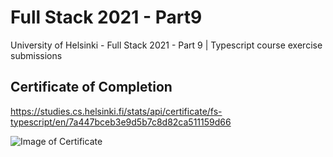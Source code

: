 # Full Stack 2021 - Part9
University of Helsinki - Full Stack 2021 - Part 9 | Typescript course exercise submissions

## Certificate of Completion

https://studies.cs.helsinki.fi/stats/api/certificate/fs-typescript/en/7a447bceb3e9d5b7c8d82ca511159d66

![Image of Certificate](https://studies.cs.helsinki.fi/stats/api/certificate/fs-typescript/en/7a447bceb3e9d5b7c8d82ca511159d66)
